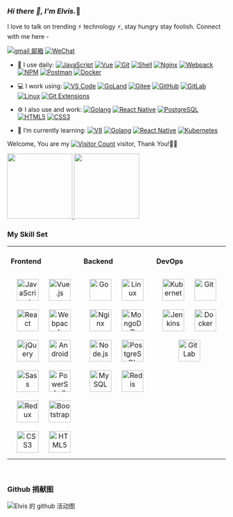 <link rel="stylesheet" type="text/css" href="./beautiful.css">

### _Hi there 👋, I'm Elvis._🚀

I love to talk on trending ⚡ technology ⚡, stay hungry stay foolish. Connect with me here -

<!-- [![163 邮箱](https://img.shields.io/badge/-163%20Mail-FC1F1F?style=plastic&link=mailto:find_onepiece@163.com)](mailto:find_onepiece@163.com) -->
[![gmail 邮箱](https://img.shields.io/badge/Gmail-D14836?logo=gmail&logoColor=white)](mailto:zcm20010703@gmail.com)
[![WeChat](https://img.shields.io/badge/WeChat-07C160?logo=wechat&logoColor=white)](https://raw.githubusercontent.com/all-smile/nav/v1.0.6/static/images/qrcode_wechat02.jpg)

- 🚀 I use daily:
  [![JavaScript](https://img.shields.io/badge/JavaScript-000000?logo=JavaScript&logoColor=FFCA28)](https://www.elvismax.tech/)
  [![Vue](https://img.shields.io/badge/Vue.js-35495E?logo=vue.js&logoColor=4FC08D)](https://www.elvismax.tech/)
  [![Git](https://img.shields.io/badge/-Git-000000?logo=git&logoColor=FF7043)](https://www.elvismax.tech/)
  [![Shell](https://img.shields.io/badge/-Shell-4EC422?logo=Shell&logoColor=FF7043)](https://www.elvismax.tech/)
  [![Nginx](https://img.shields.io/badge/-Nginx-F6C915?logo=nginx&logoColor=029137)](https://www.elvismax.tech/)
  [![Webpack](https://img.shields.io/badge/-webpack-2B3A42?logo=webpack&logoColor=75AFCC)](https://www.elvismax.tech/)
  [![NPM](https://img.shields.io/badge/-NPM-2875E3?logo=npm&logoColor=029137)](https://www.elvismax.teche/)
  [![Postman](https://img.shields.io/badge/-Postman-7A1FA2?logo=postman&logoColor=FC8019)](https://www.elvismax.tech/)
  [![Docker](https://img.shields.io/badge/docker-20232A?logo=docker&logoColor=61DAFB)](https://www.elvismax.tech/)
<!--   [![Jenkins](https://img.shields.io/badge/-Jenkins-F6C915?logo=jenkins&logoColor=F16061)](https://blog.i-xiao.space/)
 -->
- 💻 I work using:
  [![VS Code](https://img.shields.io/badge/-VS%20Code-007ACC?style=plastic&logo=visual-studio-code)](https://www.elvismax.tech/)
  [![GoLand](https://img.shields.io/badge/-GoLand-000?logo=goland&logoColor=00ACC1)](https://www.elvismax.tech/)
  [![Gitee](https://img.shields.io/badge/-Gitee-A80025?logo=gitee&logoColor=F16061)](https://www.elvismax.tech/)
  [![GitHub](https://img.shields.io/badge/-GitHub-181717?style=plastic&logo=github)](https://www.elvismax.tech/)
  [![GitLab](https://img.shields.io/badge/-GitLab-FCA121?style=plastic&logo=gitlab)](https://www.elvismax.tech/)
  [![Linux](https://img.shields.io/badge/-Linux-F16061?logo=linux&logoColor=000)](https://www.elvismax.tech/)
  [![Git Extensions](https://img.shields.io/badge/-Git%20Extensions-green?logo=git%20extensions&logoColor=DE3929)](https://www.elvismax.tech/)

- ⚙️ I also use and work:
  [![Golang](https://img.shields.io/badge/-Golang-02569B?logo=go&logoColor=00ACC1)](https:/www.elvismax.tech/)
  [![React Native](https://img.shields.io/badge/React_Native-20232A?logo=react&logoColor=61DAFB)](https://www.elvismax.tech/)
  [![PostgreSQL](https://img.shields.io/badge/-PostgreSQL-336791?style=plastic&logo=postgresql)](https://www.elvismax.tech/)
  [![HTML5](https://img.shields.io/badge/-HTML5-E34F26?style=plastic&logo=html5&logoColor=white)](https://www.elvismax.tech/)
  [![CSS3](https://img.shields.io/badge/-CSS3-1572B6?style=plastic&logo=css3)](https://www.elvismax.tech/)

- 🌱 I’m currently learning:
  [![V8](https://img.shields.io/badge/-V8-3DDC84?logo=v8&logoColor=4788F4)](https://www.elvismax.tech/)
  [![Golang](https://img.shields.io/badge/-Golang-02569B?logo=go&logoColor=00ACC1)](https://www.elvismax.tech/)
  [![React Native](https://img.shields.io/badge/React_Native-20232A?logo=react&logoColor=61DAFB)](https://www.elvismax.tech/)
  [![Kubernetes](https://img.shields.io/badge/-Kubernetes-F5F5F5?logo=Kubernetes&logoColor=316CE6)](https://www.elvismax.tech/)


Welcome, You are my [![Visitor Count](https://profile-counter.glitch.me/elvis-max2001/count.svg)](https:/www.elvismax.tech/) visitor, Thank You!🎉🎉
<!-- 
[![热门语言](https://github-readme-stats.vercel.app/api/top-langs/?username=elvis-max2001&theme=flag-india)](https://github.com/elvis-max2001/github-readme-stats)
 ![all-smile's GitHub stats](https://github-readme-stats.vercel.app/api?username=elvis-max2001&show_icons=true&theme=tokyonight) -->

 
 
[<span><img src="https://github-readme-stats.vercel.app/api/top-langs/?username=elvis-max2001&layout=compact" height=150/></span>
<span><img src="https://github-readme-stats.vercel.app/api?username=elvis-max2001&count_private=true&show_icons=true" height=150/></span>](https://www.elvismax.tech/)
<!-- https://www.elvismax.tech/ -->
<!--
<table border="0">
<tr>
<td valign="top">
<img src="https://github-readme-stats.vercel.app/api/top-langs/?username=all-smile&layout=compact" alt="Top Langs" height="160" />
</td>
<td valign="top">
<img src="https://github-readme-stats.vercel.app/api?username=all-smile&show_icons=true" alt="all-smile's GitHub stats" height="160" />
</td>
</tr>
</table>
-->

<!--
![Top Langs](https://github-readme-stats.vercel.app/api/top-langs/?username=all-smile&layout=compact)
![all-smile's GitHub stats](https://github-readme-stats.vercel.app/api?username=all-smile&show_icons=true)
-->

### My Skill Set
<table><tr><td valign="top" width="33%">



#### Frontend
<div align="center">
<img style="margin: 10px" src="https://profilinator.rishav.dev/skills-assets/javascript-original.svg" alt="JavaScript" height="50" />
<img style="margin: 10px" src="https://profilinator.rishav.dev/skills-assets/vuejs-original-wordmark.svg" alt="Vue.js" height="50" />
<img style="margin: 10px" src="https://profilinator.rishav.dev/skills-assets/react-original-wordmark.svg" alt="React" height="50" />
<img style="margin: 10px" src="https://profilinator.rishav.dev/skills-assets/webpack-original.svg" alt="Webpack" height="50" />
<img style="margin: 10px" src="https://profilinator.rishav.dev/skills-assets/jquery.png" alt="jQuery" height="50" />
<img style="margin: 10px" src="https://profilinator.rishav.dev/skills-assets/android-original-wordmark.svg" alt="Android" height="50" />
<img style="margin: 10px" src="https://profilinator.rishav.dev/skills-assets/sass-original.svg" alt="Sass" height="50" />
<img style="margin: 10px" src="https://profilinator.rishav.dev/skills-assets/powershell.png" alt="PowerShell" height="50" />
<img style="margin: 10px" src="https://profilinator.rishav.dev/skills-assets/redux-original.svg" alt="Redux" height="50" />
<img style="margin: 10px" src="https://profilinator.rishav.dev/skills-assets/bootstrap-plain.svg" alt="Bootstrap" height="50" />
<img style="margin: 10px" src="https://profilinator.rishav.dev/skills-assets/css3-original-wordmark.svg" alt="CSS3" height="50" />
<img style="margin: 10px" src="https://profilinator.rishav.dev/skills-assets/html5-original-wordmark.svg" alt="HTML5" height="50" />
</div>

</td>
<td valign="top" width="33%">

#### Backend
<div align="center">
<img style="margin: 10px" src="https://profilinator.rishav.dev/skills-assets/go-original.svg" alt="Go" height="50" />
<img style="margin: 10px" src="https://profilinator.rishav.dev/skills-assets/linux-original.svg" alt="Linux" height="50" />
<img style="margin: 10px" src="https://profilinator.rishav.dev/skills-assets/nginx-original.svg" alt="Nginx" height="50" />
<img style="margin: 10px" src="https://profilinator.rishav.dev/skills-assets/mongodb-original-wordmark.svg" alt="MongoDB" height="50" />
<img style="margin: 10px" src="https://profilinator.rishav.dev/skills-assets/nodejs-original-wordmark.svg" alt="Node.js" height="50" />
<img style="margin: 10px" src="https://profilinator.rishav.dev/skills-assets/postgresql-original-wordmark.svg" alt="PostgreSQL" height="50" />
<img style="margin: 10px" src="https://profilinator.rishav.dev/skills-assets/mysql-original-wordmark.svg" alt="MySQL" height="50" />
<img style="margin: 10px" src="https://profilinator.rishav.dev/skills-assets/redis-original-wordmark.svg" alt="Redis" height="50" />
</div>

</td>
<td valign="top" width="33%">

#### DevOps
<div align="center">
<img style="margin: 10px" src="https://profilinator.rishav.dev/skills-assets/kubernetes-icon.svg" alt="Kubernetes" height="50" />
<img style="margin: 10px" src="https://profilinator.rishav.dev/skills-assets/git-scm-icon.svg" alt="Git" height="50" />
<img style="margin: 10px" src="https://profilinator.rishav.dev/skills-assets/jenkins-icon.svg" alt="Jenkins" height="50" />
<img style="margin: 10px" src="https://profilinator.rishav.dev/skills-assets/docker-original-wordmark.svg" alt="Docker" height="50" />
<img style="margin: 10px" src="https://profilinator.rishav.dev/skills-assets/gitlab.svg" alt="GitLab" height="50" />
</div>
</td>
</tr>
</table>

<br/>


###  Github 捐献图
![ Elvis 的 github 活动图](https://github-readme-activity-graph.cyclic.app/graph?username=elvis-max2001&theme=vue)
